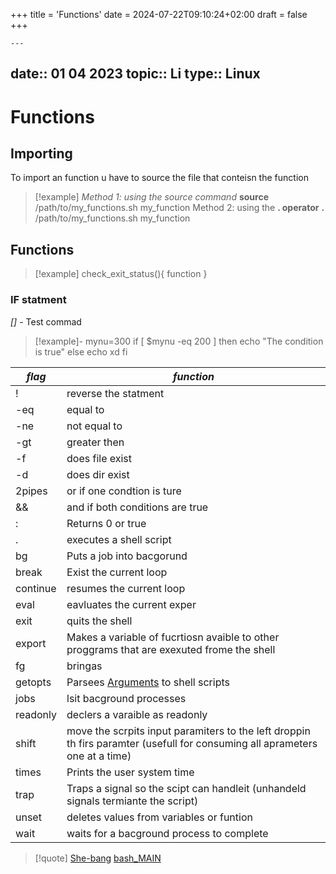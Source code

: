 +++
title = 'Functions'
date = 2024-07-22T09:10:24+02:00
draft = false
+++

    ---
date:: 01 04 2023
topic:: Li
type:: Linux
---
# Functions 

## Importing 
To import an function u have to source the file that conteisn the function 
>[!example]
>  *Method 1: using the source command*
**source** /path/to/my_functions.sh
my_function
>Method 2: using the **. operator** 
>**.** /path/to/my_functions.sh 
>my_function

## Functions 
>[!example]
>check_exit_status(){
>function
>}

### IF statment

*[]* - Test commad
>[!example]-
>mynu=300
if [ $mynu -eq 200 ]
then
  echo "The condition is true"
else
  echo xd
fi



| *flag*   | *function*                                                                                                                  |
| -------- | --------------------------------------------------------------------------------------------------------------------------- |
| !        | reverse the statment                                                                                                        |
| -eq      | equal to                                                                                                                    |
| -ne      | not equal to                                                                                                                |
| -gt      | greater then                                                                                                                |
| -f       | does file exist                                                                                                             |
| -d       | does dir exist                                                                                                              |
| 2pipes   | or if one condtion is ture                                                                                                  |
| &&       | and if both conditions are true                                                                                             |
| :        | Returns 0 or true                                                                                                           |
| .        | executes a shell script                                                                                                     |
| bg       | Puts a job into bacgorund                                                                                                   |
| break    | Exist the current loop                                                                                                      |
| continue | resumes the current loop                                                                                                    |
| eval     | eavluates the current exper                                                                                                 |
| exit     | quits the shell                                                                                                             |
| export   | Makes a variable of fucrtiosn avaible to other proggrams that are exexuted frome the shell                                  |
| fg       | bringas                                                                                                                     |
| getopts  | Parsees [Arguments](/obisdian_ntoes/scriptss/Arguments.md) to shell scripts                                                                                      |
| jobs     | lsit bacground processes                                                                                                    |
| readonly | declers a varaible as readonly                                                                                              |
| shift    | move the scrpits input paramiters to the left droppin th firs paramter (usefull for consuming all aprameters one at a time) |
| times    | Prints the user system time                                                                                                 |
| trap     | Traps a signal so the scipt can handleit (unhandeld signals termiante the script)                                           |
| unset    | deletes values from variables or funtion                                                                                    |
| wait     | waits for a bacground process to complete                                                                                                                             |

>[!quote] [She-bang](/obisdian_ntoes/scriptss/She-bang.md) [bash_MAIN](/obisdian_ntoes/notes_obsidian/Linux/commands/bash_MAIN.md)